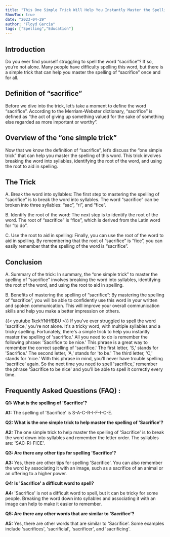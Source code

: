 ```yaml
---
title: "This One Simple Trick Will Help You Instantly Master the Spelling of 'Sacrifice'!"
ShowToc: true 
date: "2023-04-29"
author: "Floyd Garcia" 
tags: ["Spelling","Education"]
---
```

## Introduction

Do you ever find yourself struggling to spell the word “sacrifice”? If so, you’re not alone. Many people have difficulty spelling this word, but there is a simple trick that can help you master the spelling of “sacrifice” once and for all.

## Definition of “sacrifice”

Before we dive into the trick, let’s take a moment to define the word “sacrifice”. According to the Merriam-Webster dictionary, “sacrifice” is defined as “the act of giving up something valued for the sake of something else regarded as more important or worthy”.

## Overview of the “one simple trick”

Now that we know the definition of “sacrifice”, let’s discuss the “one simple trick” that can help you master the spelling of this word. This trick involves breaking the word into syllables, identifying the root of the word, and using the root to aid in spelling. 

## The Trick

A. Break the word into syllables: The first step to mastering the spelling of “sacrifice” is to break the word into syllables. The word “sacrifice” can be broken into three syllables: “sac”, “ri”, and “fice”.

B. Identify the root of the word: The next step is to identify the root of the word. The root of “sacrifice” is “fice”, which is derived from the Latin word for “to do”.

C. Use the root to aid in spelling: Finally, you can use the root of the word to aid in spelling. By remembering that the root of “sacrifice” is “fice”, you can easily remember that the spelling of the word is “sacrifice”.

## Conclusion

A. Summary of the trick: In summary, the “one simple trick” to master the spelling of “sacrifice” involves breaking the word into syllables, identifying the root of the word, and using the root to aid in spelling.

B. Benefits of mastering the spelling of “sacrifice”: By mastering the spelling of “sacrifice”, you will be able to confidently use this word in your written and spoken communication. This will improve your overall communication skills and help you make a better impression on others.

{{< youtube 1kckYNHfBBU >}} 
If you've ever struggled to spell the word 'sacrifice,' you're not alone. It's a tricky word, with multiple syllables and a tricky spelling. Fortunately, there's a simple trick to help you instantly master the spelling of 'sacrifice.' All you need to do is remember the following phrase: 'Sacrifice to be nice.' This phrase is a great way to remember the correct spelling of 'sacrifice.' The first letter, 'S,' stands for 'Sacrifice.' The second letter, 'A,' stands for 'to be.' The third letter, 'C,' stands for 'nice.' With this phrase in mind, you'll never have trouble spelling 'sacrifice' again. So the next time you need to spell 'sacrifice,' remember the phrase 'Sacrifice to be nice' and you'll be able to spell it correctly every time.

## Frequently Asked Questions (FAQ) :
**Q1: What is the spelling of 'Sacrifice'?**

**A1:** The spelling of 'Sacrifice' is S-A-C-R-I-F-I-C-E.

**Q2: What is the one simple trick to help master the spelling of 'Sacrifice'?**

**A2:** The one simple trick to help master the spelling of 'Sacrifice' is to break the word down into syllables and remember the letter order. The syllables are: 'SAC-RI-FICE'.

**Q3: Are there any other tips for spelling 'Sacrifice'?**

**A3:** Yes, there are other tips for spelling 'Sacrifice'. You can also remember the word by associating it with an image, such as a sacrifice of an animal or an offering to a higher power.

**Q4: Is 'Sacrifice' a difficult word to spell?**

**A4:** 'Sacrifice' is not a difficult word to spell, but it can be tricky for some people. Breaking the word down into syllables and associating it with an image can help to make it easier to remember. 

**Q5: Are there any other words that are similar to 'Sacrifice'?**

**A5:** Yes, there are other words that are similar to 'Sacrifice'. Some examples include 'sacrifices', 'sacrificial', 'sacrificer', and 'sacrificing'.





